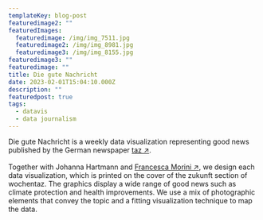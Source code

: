 ```yaml
---
templateKey: blog-post
featuredimage2: ""
featuredImages:
  featuredimage: /img/img_7511.jpg
  featuredimage2: /img/img_8981.jpg
  featuredimage3: /img/img_8155.jpg
featuredimage3: ""
featuredimage: ""
title: Die gute Nachricht
date: 2023-02-01T15:04:10.000Z
description: ""
featuredpost: true
tags:
  - datavis
  - data journalism
---
```

D﻿ie gute Nachricht is a weekly data visualization representing good news published by the German newspaper [taz ↗](https://taz.de/).\
\
Together with Johanna Hartmann and [Francesca Morini ↗](https://www.morini.design/), we design each data visualization, which is printed on the cover of the zukunft section of wochentaz. The graphics display a wide range of good news such as climate protection and health improvements. We use a mix of photographic elements that convey the topic and a fitting visualization technique to map the data.